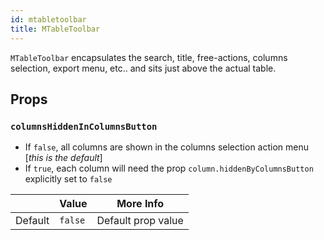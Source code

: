 ```yaml
---
id: mtabletoolbar
title: MTableToolbar
---
```


`MTableToolbar` encapsulates the search, title, free-actions, columns selection, export menu, etc.. and sits just above the actual table.

## Props

### `columnsHiddenInColumnsButton`

- If `false`, all columns are shown in the columns selection action menu [*this is the default*]
- If `true`, each column will need the prop `column.hiddenByColumnsButton` explicitly set to `false`

|  | Value | More Info |
| --- | --- | --- |
| Default | `false` | Default prop value |